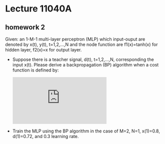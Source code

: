 # Lecture 11040A<Neural Networks>
## homework 2

Given: an 1-M-1 multi-layer perceptron (MLP) which input-ouput are denoted by x(t), y(t), t=1,2,...,N and the node function are f1(x)=tanh(x) for hidden layer, f2(x)=x for output layer.

+ Suppose there is a teacher signal, d(t), t=1,2,...,N, corresponding the input x(t). Please derive a backpropagation (BP) algorithm when a cost function is defined by:
  
  ![cost_function](http://latex.codecogs.com/gif.latex?E%3D%5Cfrac%7B1%7D%7B2N%7D%5Csum_%7Bt%3D1%7D%5E%7BN%7D%28d%28t%29-y%28t%29%29%5E%7B2%7D)

+ Train the MLP using the BP algorithm in the case of
  M=2, N=1, x(1)=0.8, d(1)=0.72, and 0.3 learning rate.
